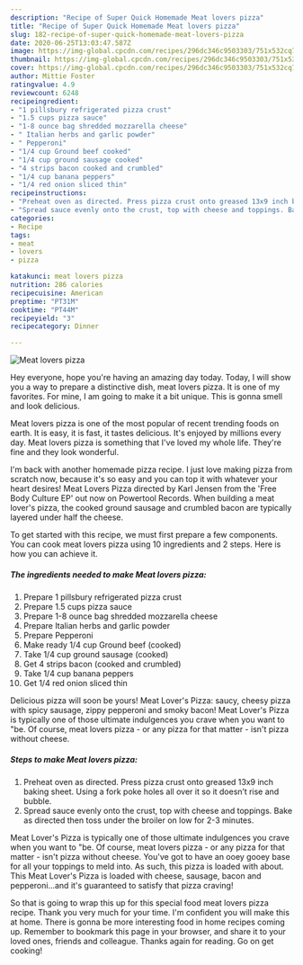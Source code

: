 ```yaml
---
description: "Recipe of Super Quick Homemade Meat lovers pizza"
title: "Recipe of Super Quick Homemade Meat lovers pizza"
slug: 182-recipe-of-super-quick-homemade-meat-lovers-pizza
date: 2020-06-25T13:03:47.587Z
image: https://img-global.cpcdn.com/recipes/296dc346c9503303/751x532cq70/meat-lovers-pizza-recipe-main-photo.jpg
thumbnail: https://img-global.cpcdn.com/recipes/296dc346c9503303/751x532cq70/meat-lovers-pizza-recipe-main-photo.jpg
cover: https://img-global.cpcdn.com/recipes/296dc346c9503303/751x532cq70/meat-lovers-pizza-recipe-main-photo.jpg
author: Mittie Foster
ratingvalue: 4.9
reviewcount: 6248
recipeingredient:
- "1 pillsbury refrigerated pizza crust"
- "1.5 cups pizza sauce"
- "1-8 ounce bag shredded mozzarella cheese"
- " Italian herbs and garlic powder"
- " Pepperoni"
- "1/4 cup Ground beef cooked"
- "1/4 cup ground sausage cooked"
- "4 strips bacon cooked and crumbled"
- "1/4 cup banana peppers"
- "1/4 red onion sliced thin"
recipeinstructions:
- "Preheat oven as directed. Press pizza crust onto greased 13x9 inch baking sheet. Using a fork poke holes all over it so it doesn’t rise and bubble."
- "Spread sauce evenly onto the crust, top with cheese and toppings. Bake as directed then toss under the broiler on low for 2-3 minutes."
categories:
- Recipe
tags:
- meat
- lovers
- pizza

katakunci: meat lovers pizza 
nutrition: 286 calories
recipecuisine: American
preptime: "PT31M"
cooktime: "PT44M"
recipeyield: "3"
recipecategory: Dinner

---
```



![Meat lovers pizza](https://img-global.cpcdn.com/recipes/296dc346c9503303/751x532cq70/meat-lovers-pizza-recipe-main-photo.jpg)

Hey everyone, hope you're having an amazing day today. Today, I will show you a way to prepare a distinctive dish, meat lovers pizza. It is one of my favorites. For mine, I am going to make it a bit unique. This is gonna smell and look delicious.

Meat lovers pizza is one of the most popular of recent trending foods on earth. It is easy, it is fast, it tastes delicious. It's enjoyed by millions every day. Meat lovers pizza is something that I've loved my whole life. They're fine and they look wonderful.

I&#39;m back with another homemade pizza recipe. I just love making pizza from scratch now, because it&#39;s so easy and you can top it with whatever your heart desires! Meat Lovers Pizza directed by Karl Jensen from the &#39;Free Body Culture EP&#39; out now on Powertool Records. When building a meat lover&#39;s pizza, the cooked ground sausage and crumbled bacon are typically layered under half the cheese.


To get started with this recipe, we must first prepare a few components. You can cook meat lovers pizza using 10 ingredients and 2 steps. Here is how you can achieve it.

<!--inarticleads1-->

##### The ingredients needed to make Meat lovers pizza:

1. Prepare 1 pillsbury refrigerated pizza crust
1. Prepare 1.5 cups pizza sauce
1. Prepare 1-8 ounce bag shredded mozzarella cheese
1. Prepare  Italian herbs and garlic powder
1. Prepare  Pepperoni
1. Make ready 1/4 cup Ground beef (cooked)
1. Take 1/4 cup ground sausage (cooked)
1. Get 4 strips bacon (cooked and crumbled)
1. Take 1/4 cup banana peppers
1. Get 1/4 red onion sliced thin


Delicious pizza will soon be yours! Meat Lover&#39;s Pizza: saucy, cheesy pizza with spicy sausage, zippy pepperoni and smoky bacon! Meat Lover&#39;s Pizza is typically one of those ultimate indulgences you crave when you want to &#34;be. Of course, meat lovers pizza - or any pizza for that matter - isn&#39;t pizza without cheese. 

<!--inarticleads2-->

##### Steps to make Meat lovers pizza:

1. Preheat oven as directed. Press pizza crust onto greased 13x9 inch baking sheet. Using a fork poke holes all over it so it doesn’t rise and bubble.
1. Spread sauce evenly onto the crust, top with cheese and toppings. Bake as directed then toss under the broiler on low for 2-3 minutes.


Meat Lover&#39;s Pizza is typically one of those ultimate indulgences you crave when you want to &#34;be. Of course, meat lovers pizza - or any pizza for that matter - isn&#39;t pizza without cheese. You&#39;ve got to have an ooey gooey base for all your toppings to meld into. As such, this pizza is loaded with about. This Meat Lover&#39;s Pizza is loaded with cheese, sausage, bacon and pepperoni…and it&#39;s guaranteed to satisfy that pizza craving! 

So that is going to wrap this up for this special food meat lovers pizza recipe. Thank you very much for your time. I'm confident you will make this at home. There is gonna be more interesting food in home recipes coming up. Remember to bookmark this page in your browser, and share it to your loved ones, friends and colleague. Thanks again for reading. Go on get cooking!
